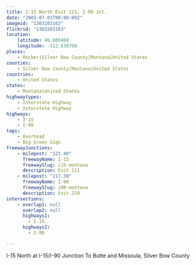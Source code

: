 ```yaml
---
title: I-15 North Exit 121, I-90 Jct.
date: "2003-07-01T00:00:00Z"
imageid: "1303203163"
flickrid: "1303203163"
location:
    latitude: 46.005469
    longitude: -112.638708
places:
    - Rocker|Silver Bow County|Montana|United States
counties:
    - Silver Bow County|Montana|United States
countries:
    - United States
states:
    - Montana|United States
highwaytypes:
    - Interstate Highway
    - Interstate Highway
highways:
    - I-15
    - I-90
tags:
    - Overhead
    - Big Green Sign
freewayJunctions:
    - milepost: "121.40"
      freewayName: I-15
      freewaySlug: i15-montana
      description: Exit 121
    - milepost: "217.38"
      freewayName: I-90
      freewaySlug: i90-montana
      description: Exit 219
intersections:
    - overlap1: null
      overlap2: null
      highways1:
        - I-15
      highways2:
        - I-90

---
```

I-15 North at I-15/I-90 Junction To Butte and Missoula, Silver Bow County